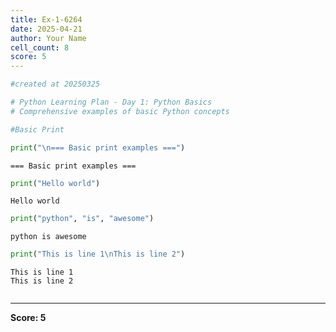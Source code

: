 ```yaml
---
title: Ex-1-6264
date: 2025-04-21
author: Your Name
cell_count: 8
score: 5
---
```


```python
#created at 20250325
```


```python
# Python Learning Plan - Day 1: Python Basics
# Comprehensive examples of basic Python concepts
```


```python
#Basic Print
```


```python
print("\n=== Basic print examples ===")
```

    
    === Basic print examples ===



```python
print("Hello world")
```

    Hello world



```python
print("python", "is", "awesome")
```

    python is awesome



```python
print("This is line 1\nThis is line 2")
```

    This is line 1
    This is line 2



```python

```


---
**Score: 5**